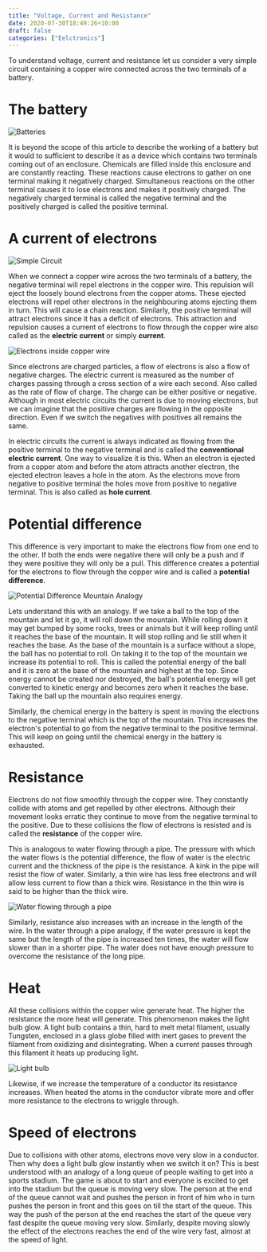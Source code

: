 ```yaml
---
title: "Voltage, Current and Resistance"
date: 2020-07-30T18:49:26+10:00
draft: false
categories: ["Eelctronics"]
---
```


To understand voltage, current and resistance let us consider a very simple circuit containing a copper wire connected across the two terminals of a battery.

# The battery

![Batteries](/images/voltage-current-and-resistance/batteries.svg)

It is beyond the scope of this article to describe the working of a battery but it would to sufficient to describe it as a device which contains two terminals coming out of an enclosure. Chemicals are filled inside this enclosure and are constantly reacting. These reactions cause electrons to gather on one terminal making it negatively charged. Simultaneous reactions on the other terminal causes it to lose electrons and makes it positively charged. The negatively charged terminal is called the negative terminal and the positively charged is called the positive terminal.

# A current of electrons

![Simple Circuit](/images/voltage-current-and-resistance/simple-electric-circuit.svg)

When we connect a copper wire across the two terminals of a battery, the negative terminal will repel electrons in the copper wire. This repulsion will eject the loosely bound electrons from the copper atoms. These ejected electrons will repel other electrons in the neighbouring atoms ejecting them in turn. This will cause a chain reaction. Similarly, the positive terminal will attract electrons since it has a deficit of electrons. This attraction and repulsion causes a current of electrons to flow through the copper wire also called as the **electric current** or simply **current**.

![Electrons inside copper wire](/images/voltage-current-and-resistance/copper-wire.svg)

Since electrons are charged particles, a flow of electrons is also a flow of negative charges. The electric current is measured as the number of charges passing through a cross section of a wire each second. Also called as the rate of flow of charge. The charge can be either positive or negative. Although in most electric circuits the current is due to moving electrons, but we can imagine that the positive charges are flowing in the opposite direction. Even if we switch the negatives with positives all remains the same. 

In electric circuits the current is always indicated as flowing from the positive terminal to the negative terminal and is called the **conventional electric current**. One way to visualize it is this. When an electron is ejected from a copper atom and before the atom attracts another electron, the ejected electron leaves a hole in the atom. As the electrons move from negative to positive terminal the holes move from positive to negative terminal. This is also called as **hole current**.

# Potential difference

This difference is very important to make the electrons flow from one end to the other. If both the ends were negative there will only be a push and if they were positive they will only be a pull. This difference creates a potential for the electrons to flow through the copper wire and is called a **potential difference**.

![Potential Difference Mountain Analogy](/images/voltage-current-and-resistance/potential-diff-mountain-analogy.svg)

Lets understand this with an analogy. If we take a ball to the top of the mountain and let it go, it will roll down the mountain. While rolling down it may get bumped by some rocks, trees or animals but it will keep rolling until it reaches the base of the mountain. It will stop rolling and lie still when it reaches the base. As the base of the mountain is a surface without a slope, the ball has no potential to roll. On taking it to the top of the mountain we increase its potential to roll. This is called the potential energy of the ball and it is zero at the base of the mountain and highest at the top. Since energy cannot be created nor destroyed, the ball's potential energy will get converted to kinetic energy and becomes zero when it reaches the base. Taking the ball up the mountain also requires energy.

Similarly, the chemical energy in the battery is spent in moving the electrons to the negative terminal which is the top of the mountain. This increases the electron's potential to go from the negative terminal to the positive terminal. This will keep on going until the chemical energy in the battery is exhausted.

# Resistance

Electrons do not flow smoothly through the copper wire. They constantly collide with atoms and get repelled by other electrons. Although their movement looks erratic they continue to move from the negative terminal to the positive. Due to these collisions the flow of electrons is resisted and is called the **resistance** of the copper wire. 

This is analogous to water flowing through a pipe. The pressure with which the water flows is the potential difference, the flow of water is the electric current and the thickness of the pipe is the resistance. A kink in the pipe will resist the flow of water. Similarly, a thin wire has less free electrons and will allow less current to flow than a thick wire. Resistance in the thin wire is said to be higher than the thick wire. 

![Water flowing through a pipe](/images/voltage-current-and-resistance/water-flowing-through-pipe.svg)

Similarly, resistance also increases with an increase in the length of the wire. In the water through a pipe analogy, if the water pressure is kept the same but the length of the pipe is increased ten times, the water will flow slower than in a shorter pipe. The water does not have enough pressure to overcome the resistance of the long pipe.

# Heat

All these collisions within the copper wire generate heat. The higher the resistance the more heat will generate. This phenomenon makes the light bulb glow. A light bulb contains a thin, hard to melt metal filament, usually Tungsten, enclosed in a glass globe filled with inert gases to prevent the filament from oxidizing and disintegrating. When a current passes through this filament it heats up producing light.

![Light bulb](/images/voltage-current-and-resistance/light-bulb.svg)

Likewise, if we increase the temperature of a conductor its resistance increases. When heated the atoms in the conductor vibrate more and offer more resistance to the electrons to wriggle through.

# Speed of electrons

Due to collisions with other atoms, electrons move very slow in a conductor. Then why does a light bulb glow instantly when we switch it on? This is best understood with an analogy of a long queue of people waiting to get into a sports stadium. The game is about to start and everyone is excited to get into the stadium but the queue is moving very slow. The person at the end of the queue cannot wait and pushes the person in front of him who in turn pushes the person in front and this goes on till the start of the queue. This way the push of the person at the end reaches the start of the queue very fast despite the queue moving very slow. Similarly, despite moving slowly the effect of the electrons reaches the end of the wire very fast, almost at the speed of light.